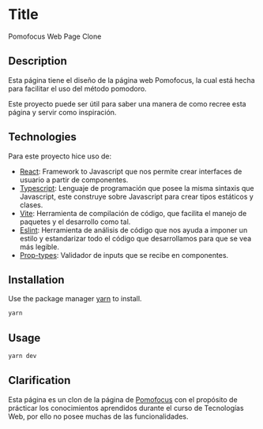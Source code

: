 # Title

Pomofocus Web Page Clone

## Description

Esta página tiene el diseño de la página web Pomofocus, la cual está hecha para facilitar el uso del método pomodoro.

Este proyecto puede ser útil para saber una manera de como recree esta página y servir como inspiración.

## Technologies

Para este proyecto hice uso de:
- [React](https://es.react.dev/): Framework to Javascript que nos permite crear interfaces de usuario a partir de componentes.
- [Typescript](https://www.typescriptlang.org/): Lenguaje de programación que posee la misma sintaxis que Javascript, este construye sobre Javascript para crear tipos estáticos y clases.
- [Vite](https://vitejs.dev/): Herramienta de compilación de código, que facilita el manejo de paquetes y el desarrollo como tal.
- [Eslint](https://eslint.org/): Herramienta de análisis de código que nos ayuda a imponer un estilo y estandarizar todo el código que desarrollamos para que se vea más legible.
- [Prop-types](https://legacy.reactjs.org/docs/typechecking-with-proptypes.htmlx): Validador de inputs que se recibe en componentes.

## Installation

Use the package manager [yarn](https://classic.yarnpkg.com/lang/en/docs/install/#mac-stable) to install.

```bash
yarn
```

## Usage

```bash
yarn dev
```

## Clarification

Esta página es un clon de la página de [Pomofocus](https://pomofocus.io/) con el propósito de prácticar los conocimientos aprendidos durante el curso de Tecnologías Web, por ello no posee muchas de las funcionalidades.